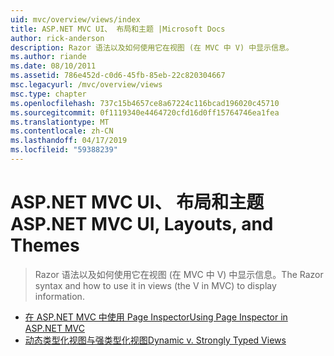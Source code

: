 ```yaml
---
uid: mvc/overview/views/index
title: ASP.NET MVC UI、 布局和主题 |Microsoft Docs
author: rick-anderson
description: Razor 语法以及如何使用它在视图 (在 MVC 中 V) 中显示信息。
ms.author: riande
ms.date: 08/10/2011
ms.assetid: 786e452d-c0d6-45fb-85eb-22c820304667
msc.legacyurl: /mvc/overview/views
msc.type: chapter
ms.openlocfilehash: 737c15b4657ce8a67224c116bcad196020c45710
ms.sourcegitcommit: 0f1119340e4464720cfd16d0ff15764746ea1fea
ms.translationtype: MT
ms.contentlocale: zh-CN
ms.lasthandoff: 04/17/2019
ms.locfileid: "59388239"
---
```

# <a name="aspnet-mvc-ui-layouts-and-themes"></a><span data-ttu-id="f55af-103">ASP.NET MVC UI、 布局和主题</span><span class="sxs-lookup"><span data-stu-id="f55af-103">ASP.NET MVC UI, Layouts, and Themes</span></span>

> <span data-ttu-id="f55af-104">Razor 语法以及如何使用它在视图 (在 MVC 中 V) 中显示信息。</span><span class="sxs-lookup"><span data-stu-id="f55af-104">The Razor syntax and how to use it in views (the V in MVC) to display information.</span></span>


- [<span data-ttu-id="f55af-105">在 ASP.NET MVC 中使用 Page Inspector</span><span class="sxs-lookup"><span data-stu-id="f55af-105">Using Page Inspector in ASP.NET MVC</span></span>](using-page-inspector-in-aspnet-mvc.md)
- [<span data-ttu-id="f55af-106">动态类型化视图与强类型化视图</span><span class="sxs-lookup"><span data-stu-id="f55af-106">Dynamic v. Strongly Typed Views</span></span>](dynamic-v-strongly-typed-views.md)
